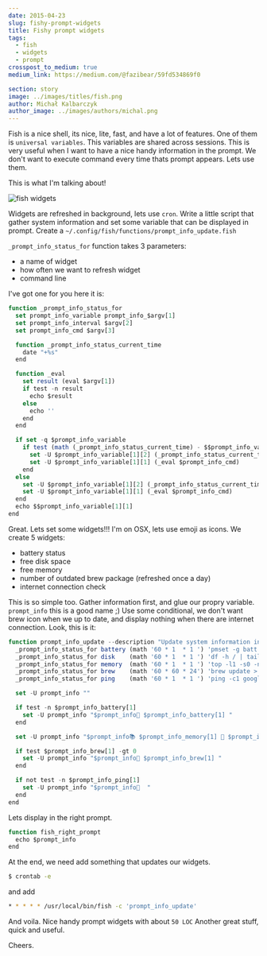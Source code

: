 ```yaml
---
date: 2015-04-23
slug: fishy-prompt-widgets
title: Fishy prompt widgets
tags:
  - fish
  - widgets
  - prompt
crosspost_to_medium: true
medium_link: https://medium.com/@fazibear/59fd534869f0

section: story
image: ../images/titles/fish.png
author: Michał Kalbarczyk
author_image: ../images/authors/michal.png
---
```


Fish is a nice shell, its nice, lite, fast, and have a lot of features. One of them is `universal variables`. This variables are shared across sessions. This is very useful when I want to have a nice handy information in the prompt. We don't want to execute command every time thats prompt appears. Lets use them.

This is what I'm talking about!

![fish widgets](../images/storiess/fish_widgets.png)

Widgets are refreshed in background, lets use `cron`. Write a little script that gather system information and set some variable that can be displayed in prompt.
Create a `~/.config/fish/functions/prompt_info_update.fish`

`_prompt_info_status_for` function takes 3 parameters:

- a name of widget
- how often we want to refresh widget
- command line

I've got one for you here it is:

```js
function _prompt_info_status_for
  set prompt_info_variable prompt_info_$argv[1]
  set prompt_info_interval $argv[2]
  set prompt_info_cmd $argv[3]

  function _prompt_info_status_current_time
    date "+%s"
  end

  function _eval
    set result (eval $argv[1])
    if test -n result
      echo $result
    else
      echo ''
    end
  end

  if set -q $prompt_info_variable
    if test (math (_prompt_info_status_current_time) - $$prompt_info_variable[1][2] ) -ge $prompt_info_interval
      set -U $prompt_info_variable[1][2] (_prompt_info_status_current_time)
      set -U $prompt_info_variable[1][1] (_eval $prompt_info_cmd)
    end
  else
    set -U $prompt_info_variable[1][2] (_prompt_info_status_current_time)
    set -U $prompt_info_variable[1][1] (_eval $prompt_info_cmd)
  end
  echo $$prompt_info_variable[1][1]
end
```

Great. Lets set some widgets!!! I'm on OSX, lets use emoji as icons. We create 5 widgets:

- battery status
- free disk space
- free memory
- number of outdated brew package (refreshed once a day)
- internet connection check

This is so simple too. Gather information first, and glue our propry variable. `prompt_info` this is a good name ;)
Use some conditional, we don't want brew icon when we up to date, and display nothing when there are internet connection.
Look, this is it:

```js
function prompt_info_update --description "Update system information in prompt"
  _prompt_info_status_for battery (math '60 * 1  * 1 ') 'pmset -g batt | egrep "([0-9]+\%).*" -o --colour=auto | cut -f1 -d";"'
  _prompt_info_status_for disk    (math '60 * 1  * 1 ') 'df -h / | tail -n1|  awk "{ gsub(/i/,\"\"); print \$4 }"'
  _prompt_info_status_for memory  (math '60 * 1  * 1 ') 'top -l1 -s0 -n1 | awk "/PhysMem/ {print \$6}"'
  _prompt_info_status_for brew    (math '60 * 60 * 24') 'brew update > /dev/null; brew outdated | wc -l | tr -d "[[:space:]]"'
  _prompt_info_status_for ping    (math '60 * 1  * 1 ') 'ping -c1 google.com > /dev/null ; and echo "OK"'

  set -U prompt_info ""

  if test -n $prompt_info_battery[1]
    set -U prompt_info "$prompt_info🔋 $prompt_info_battery[1] "
  end

  set -U prompt_info "$prompt_info📚 $prompt_info_memory[1] 💾 $prompt_info_disk[1] "

  if test $prompt_info_brew[1] -gt 0
    set -U prompt_info "$prompt_info🍺 $prompt_info_brew[1] "
  end

  if not test -n $prompt_info_ping[1]
    set -U prompt_info "$prompt_info🚫  "
  end
end
```

Lets display in the right prompt.

```js
function fish_right_prompt
  echo $prompt_info
end
```

At the end, we need add something that updates our widgets.

```bash
$ crontab -e
```

and add

```bash
* * * * * /usr/local/bin/fish -c 'prompt_info_update'
```

And voila. Nice handy prompt widgets with about `50 LOC`
Another great stuff, quick and useful.

Cheers.
